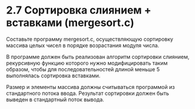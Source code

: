 # 2.7 Сортировка слиянием + вставками (mergesort.c)
Составьте программу mergesort.c, осуществляющую сортировку массива целых чисел в порядке возрастания модуля числа.

В программе должен быть реализован алгоритм сортировки слиянием, рекурсивную функцию которого нужно модифицировать таким образом, чтобы для последовательностей длиной меньше $5$ выполнялась сортировка вставками.

Размер и элементы массива должны считываться программой из стандартного потока ввода. Результат сортировки должен быть выведен в стандартный поток вывода.
